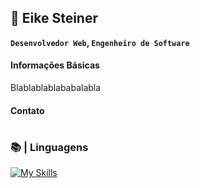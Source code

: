 ## 🚀  Eike Steiner

**`Desenvolvedor Web`, `Engenheiro de Software`**

#### Informações Básicas

Blablablablababalabla

#### Contato

#




### 📚 | Linguagens

[![My Skills](https://skillicons.dev/icons?i=html,css)](https://skillicons.dev)

#

<!--
**eikesteiner/eikesteiner** is a ✨ _special_ ✨ repository because its `README.md` (this file) appears on your GitHub profile.

Here are some ideas to get you started:

- 🔭 I’m currently working on ...
- 🌱 I’m currently learning ...
- 👯 I’m looking to collaborate on ...
- 🤔 I’m looking for help with ...
- 💬 Ask me about ...
- 📫 How to reach me: ...
- 😄 Pronouns: ...
- ⚡ Fun fact: ...
-->
